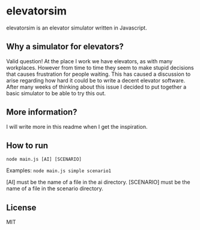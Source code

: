 elevatorsim
===========

elevatorsim is an elevator simulator written in Javascript.

Why a simulator for elevators?
---
Valid question! At the place I work we have elevators, as with many workplaces. However from time to time they seem to make stupid decisions that causes frustration for people waiting. This has caused a discussion to arise regarding how hard it could be to write a decent elevator software. After many weeks of thinking about this issue I decided to put together a basic simulator to be able to try this out.

More information?
---
I will write more in this readme when I get the inspiration.

How to run
---
`node main.js [AI] [SCENARIO]`

Examples:
`node main.js simple scenario1`

[AI] must be the name of a file in the ai directory. [SCENARIO] must be the name of a file in the scenario directory.

License
---
MIT
